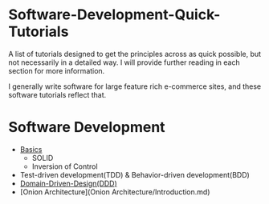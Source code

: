 # Software-Development-Quick-Tutorials
A list of tutorials designed to get the principles across as quick possible, but not necessarily in a detailed way. I will provide further reading in each section for more information.

I generally write software for large feature rich e-commerce sites, and these software tutorials reflect that.

# Software Development
* [Basics](Basics/Introduction.md)
  * SOLID
  * Inversion of Control
* Test-driven development(TDD) & Behavior-driven development(BDD)
* [Domain-Driven-Design(DDD)](Domain-Driven-Design/Introduction.md)
* [Onion Architecture](Onion Architecture/Introduction.md)
